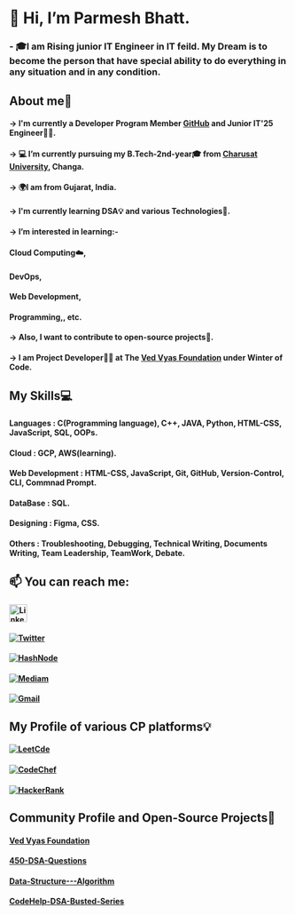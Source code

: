# 👋 Hi, I’m Parmesh Bhatt.
### - 🎓I am Rising junior IT Engineer in IT feild. My Dream is to become the person that have special ability to do everything in any situation and in any condition.

##               About me🚀


   #### -> I'm currently a Developer Program Member [GitHub](http://github.com/Parmesh119) and Junior IT'25 Engineer👨‍🎓.
   #### -> 💻 I’m currently pursuing my B.Tech-2nd-year🎓 from [Charusat University](https://www.charusat.ac.in/), Changa.
   #### -> 🌍I am from Gujarat, India.
   #### -> I'm currently learning DSA💡 and various Technologies📌.
   #### -> I’m interested in learning:- 
   ####                        Cloud Computing☁️, 
   ####                        DevOps, 
   ####                        Web Development,
   ####                        Programming,, etc. 
   #### -> Also, I want to contribute to open-source projects📌.
   #### -> I am Project Developer🧑‍💻 at The [Ved Vyas Foundation](https://github.com/gita) under Winter of Code.
   
   
 ##             My Skills💻
 
 ####            Languages : C(Programming language), C++, JAVA, Python, HTML-CSS, JavaScript, SQL, OOPs.
 ####            Cloud : GCP, AWS(learning).
 ####            Web Development : HTML-CSS, JavaScript, Git, GitHub, Version-Control, CLI, Commnad Prompt.
 ####            DataBase : SQL.
 ####            Designing : Figma, CSS.
 ####            Others : Troubleshooting, Debugging, Technical Writing, Documents Writing, Team Leadership, TeamWork, Debate.
 
 
 ##            📫 You can reach me: 
 
   #### <a href="https://www.linkedin.com/in/parmesh-bhatt119/" target="_blank"><img src="https://raw.githubusercontent.com/danielcranney/readme-generator/main/public/icons/socials/linkedin.svg" alt="LinkedIn" width="32" height="32"/></a>
   #### <a href="https://twitter.com/Parmesh_119" target="_blank"><img src="https://img.shields.io/badge/-Twitter-%231DA1F2" alt="Twitter" /></a> 
   #### <a href="https://hashnode.com/@Prmes119" target="_blank"><img src="https://img.shields.io/badge/-hashnode-%231DA1F2" alt="HashNode" /></a>
   #### <a href="https://medium.com/@21it009" target="_blank"><img src="https://img.shields.io/badge/-mediam-%231DA1F2" alt="Mediam" /></a>
   #### <a href="mailto:parmeshb90@gmail.com" target="_blank"><img src="https://img.shields.io/badge/-Gmail-%231DA1F2" alt="Gmail" /></a>
   
##             My Profile of various CP platforms💡

   ####  <a href="https://leetcode.com/21it009/" target="_blank"><img src="https://img.shields.io/badge/-LeetCode-%231DA1F2" alt="LeetCde" /></a>
   ####  <a href="https://www.codechef.com/users/parmesh_119" target="_blank"><img src="https://img.shields.io/badge/-CodeChef-%231DA1F2" alt="CodeChef" /></a>
   ####  <a href="https://www.hackerrank.com/21IT009" target="_blank"><img src="https://img.shields.io/badge/-HackerRank-%231DA1F22" alt="HackerRank" /></a>
   
##             Community Profile and Open-Source Projects🚩
  ####   [Ved Vyas Foundation](https://github.com/gita)
  ####   [450-DSA-Questions](https://github.com/mrpkdeveloper/450-DSA-Questions)
  ####   [Data-Structure---Algorithm](https://github.com/tarunsamanta2k20/Data-Structure---Algorithm)
  ####   [CodeHelp-DSA-Busted-Series](https://github.com/Parmesh119/CodeHelp-DSA-Busted-Series)
